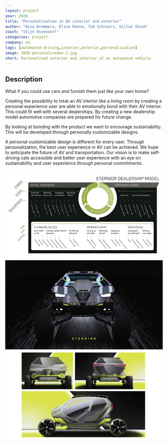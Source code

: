 ```yaml
---
layout: project
year: 2020
title: "Personalisation in AV interior and exterior"
author: "Nina Bremmers, Eline Renne, Tom Schreurs, Dillon Shieh"
coach: "Stijn Ossevoort"
categories: project
company: na
tags: [automated-driving,interior,exterior,personalisation]
image: 2020-personalisedav-1.jpg
short: Personalised exterior and interior of an automated vehicle.
---
```


## Description
What if you could use cars and furnish them just like your own home?

Creating the possibility to treat an AV interior like a living room by creating a personal experience user are able to emotionally bond with their AV interior. This could fit well with several dealerships. By creating a new dealership model automotive companies are prepared for future change.

By looking at bonding with the product we want to encourage sustainability. This will be developed through personally customizable designs.

A personal customizable design is different for every user. Through personalization, the best user experience in AV can be achieved. We hope to anticipate the future of AV and transportation. Our vision is to make self-driving cats accessible and better user experience with an eye on sustainability and user experience through personal commitments.

<div class="project-image">
  <img src="/assets/img/2020-personalisedav-2.jpg">
</div>
<div class="project-image">
  <img src="/assets/img/2020-personalisedav-3.jpg">
</div>
<div class="project-image">
  <img src="/assets/img/2020-personalisedav-4.jpg">
</div>
